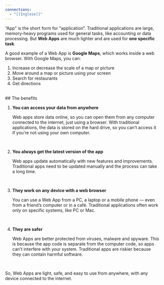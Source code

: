 ```yaml
---
connections:
  - "[[Inglese]]"
---
```

“App” is the short form for “application”.
Traditional applications are large, memory-heavy programs used for general tasks, like accounting or data processing.
But **Web Apps** are much lighter and are used for **one specific task**.
<br>

A good example of a Web App is **Google Maps**, which works inside a web browser.
With Google Maps, you can:
1. Increase or decrease the scale of a map or picture
2. Move around a map or picture using your screen
3. Search for restaurants
4. Get directions
<br>
## The benefits

1. **You can access your data from anywhere**
    
	Web apps store data online, so you can open them from any computer connected to the internet, just using a browser.
	With traditional applications, the data is stored on the hard drive, so you can’t access it if you’re not using your own computer.
<br>

2. **You always get the latest version of the app**
    
	Web apps update automatically with new features and improvements.
	Traditional apps need to be updated manually and the process can take a long time.
<br>

3. **They work on any device with a web browser**
    
	You can use a Web App from a PC, a laptop or a mobile phone — even from a friend’s computer or in a café.
	Traditional applications often work only on specific systems, like PC or Mac.
<br>

4. **They are safer**
    
	Web Apps are better protected from viruses, malware and spyware.
	This is because the app code is separate from the computer code, so apps can’t   interfere with your system.
	Traditional apps are riskier because they can contain harmful software.
<br>

So, Web Apps are light, safe, and easy to use from anywhere, with any device connected to the internet.